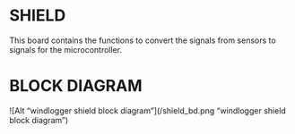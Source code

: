 # SHIELD
This board contains the functions to convert the signals from sensors to signals for the microcontroller.

# BLOCK DIAGRAM
![Alt “windlogger shield block diagram”](/shield_bd.png “windlogger shield block diagram”)